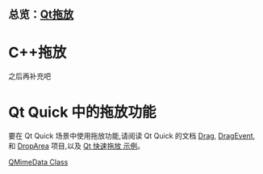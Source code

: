 ## 总览：[Qt拖放](https://doc.qt.io/qt-6/dnd.html)

# C++拖放
之后再补充吧


# Qt Quick 中的拖放功能
要在 Qt Quick 场景中使用拖放功能,请阅读 Qt Quick 的文档 [Drag](https://doc.qt.io/qt-6/qml-qtquick-drag.html), [DragEvent](https://doc.qt.io/qt-6/qml-qtquick-dragevent.html), 和 [DropArea](https://doc.qt.io/qt-6/qml-qtquick-droparea.html) 项目,以及 [Qt 快速拖放 示例](https://doc.qt.io/qt-6/qtquick-draganddrop-example.html)。

[QMimeData Class](https://doc.qt.io/qt-6/qmimedata.html)